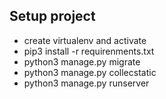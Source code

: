 ## Setup project
* create virtualenv and activate
* pip3 install -r requirenments.txt
* python3 manage.py migrate
* python3 manage.py collecstatic
* python3 manage.py runserver
